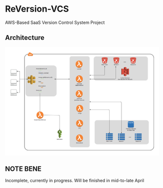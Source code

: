 # ReVersion-VCS
AWS-Based SaaS Version Control System Project

## Architecture
<img src="/Documentation/ReVersion_AWS_architecture_diagram.jpg" alt="AWS Architecture Diagram">

## NOTE BENE
Incomplete, currently in progress. Will be finished in mid-to-late April
